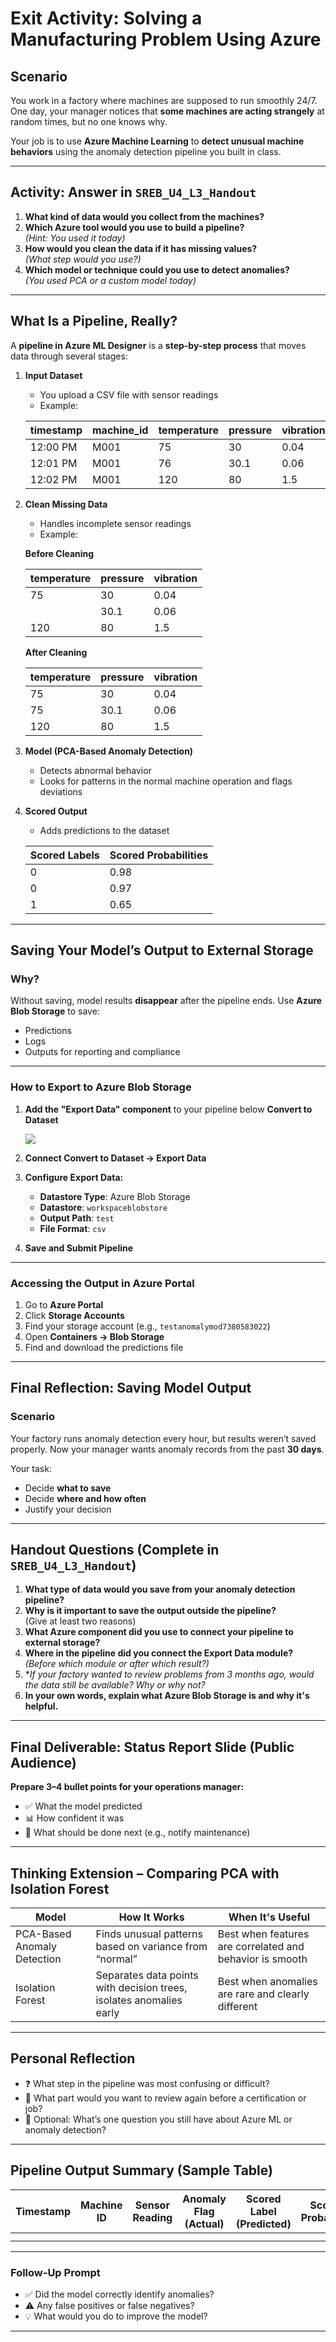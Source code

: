 # Exit Activity: Solving a Manufacturing Problem Using Azure

## Scenario

You work in a factory where machines are supposed to run smoothly 24/7. One day, your manager notices that **some machines are acting strangely** at random times, but no one knows why.

Your job is to use **Azure Machine Learning** to **detect unusual machine behaviors** using the anomaly detection pipeline you built in class.

---

## Activity: Answer in `SREB_U4_L3_Handout`

1. **What kind of data would you collect from the machines?**
2. **Which Azure tool would you use to build a pipeline?**  
   *(Hint: You used it today)*
3. **How would you clean the data if it has missing values?**  
   *(What step would you use?)*
4. **Which model or technique could you use to detect anomalies?**  
   *(You used PCA or a custom model today)*

---

## What Is a Pipeline, Really?

A **pipeline in Azure ML Designer** is a **step-by-step process** that moves data through several stages:

1. **Input Dataset**  
   - You upload a CSV file with sensor readings  
   - Example:

   | timestamp | machine_id | temperature | pressure | vibration | anomaly_flag |
   |-----------|------------|-------------|----------|-----------|---------------|
   | 12:00 PM  | M001       | 75          | 30       | 0.04      | 0             |
   | 12:01 PM  | M001       | 76          | 30.1     | 0.06      | 0             |
   | 12:02 PM  | M001       | 120         | 80       | 1.5       | 1             |

2. **Clean Missing Data**
   - Handles incomplete sensor readings
   - Example:

   **Before Cleaning**

   | temperature | pressure | vibration |
   |-------------|----------|-----------|
   | 75          | 30       | 0.04      |
   |             | 30.1     | 0.06      |
   | 120         | 80       | 1.5       |

   **After Cleaning**

   | temperature | pressure | vibration |
   |-------------|----------|-----------|
   | 75          | 30       | 0.04      |
   | 75          | 30.1     | 0.06      |
   | 120         | 80       | 1.5       |

3. **Model (PCA-Based Anomaly Detection)**
   - Detects abnormal behavior
   - Looks for patterns in the normal machine operation and flags deviations

4. **Scored Output**
   - Adds predictions to the dataset

   | Scored Labels | Scored Probabilities |
   |---------------|----------------------|
   | 0             | 0.98                 |
   | 0             | 0.97                 |
   | 1             | 0.65                 |

---

## Saving Your Model’s Output to External Storage

### Why?

Without saving, model results **disappear** after the pipeline ends. Use **Azure Blob Storage** to save:

- Predictions
- Logs
- Outputs for reporting and compliance

---

### How to Export to Azure Blob Storage

1. **Add the "Export Data" component** to your pipeline below **Convert to Dataset**  

    ![](../images/31.png) 

2. **Connect Convert to Dataset → Export Data**

3. **Configure Export Data:**

   - **Datastore Type**: Azure Blob Storage
   - **Datastore**: `workspaceblobstore`
   - **Output Path**: `test`
   - **File Format**: `csv`

4. **Save and Submit Pipeline**

---

### Accessing the Output in Azure Portal

1. Go to **Azure Portal**
2. Click **Storage Accounts**
3. Find your storage account (e.g., `testanomalymod7380583022`)
4. Open **Containers → Blob Storage**
5. Find and download the predictions file

---

## Final Reflection: Saving Model Output

### Scenario

Your factory runs anomaly detection every hour, but results weren’t saved properly. Now your manager wants anomaly records from the past **30 days**.

Your task:

- Decide **what to save**
- Decide **where and how often**
- Justify your decision

---

## Handout Questions (Complete in `SREB_U4_L3_Handout`)

1. **What type of data would you save from your anomaly detection pipeline?**
2. **Why is it important to save the output outside the pipeline?**  
   (Give at least two reasons)
3. **What Azure component did you use to connect your pipeline to external storage?**
4. **Where in the pipeline did you connect the Export Data module?**  
   *(Before which module or after which result?)*
5. **If your factory wanted to review problems from 3 months ago, would the data still be available? Why or why not?*
6. **In your own words, explain what Azure Blob Storage is and why it's helpful.**

---

## Final Deliverable: Status Report Slide (Public Audience)

**Prepare 3–4 bullet points for your operations manager:**

- ✅ What the model predicted
- 📊 How confident it was
- 🔧 What should be done next (e.g., notify maintenance)

---

## Thinking Extension – Comparing PCA with Isolation Forest

| Model                     | How It Works                                                        | When It's Useful                                      |
|--------------------------|----------------------------------------------------------------------|-------------------------------------------------------|
| PCA-Based Anomaly Detection | Finds unusual patterns based on variance from “normal”             | Best when features are correlated and behavior is smooth |
| Isolation Forest         | Separates data points with decision trees, isolates anomalies early | Best when anomalies are rare and clearly different    |

---

## Personal Reflection

- ❓ What step in the pipeline was most confusing or difficult?
- 🔁 What part would you want to review again before a certification or job?
- 🧠 Optional: What’s one question you still have about Azure ML or anomaly detection?

---

## Pipeline Output Summary (Sample Table)

| Timestamp | Machine ID | Sensor Reading | Anomaly Flag (Actual) | Scored Label (Predicted) | Scored Probability |
|-----------|------------|----------------|------------------------|---------------------------|--------------------|
|           |            |                |                        |                           |                    |
|           |            |                |                        |                           |                    |

---

### Follow-Up Prompt

- ✅ Did the model correctly identify anomalies?
- ⚠️ Any false positives or false negatives?
- 💡 What would you do to improve the model?

---

